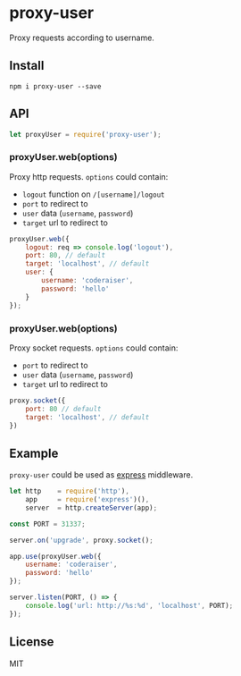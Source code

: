 # proxy-user

Proxy requests according to username.

## Install

`npm i proxy-user --save`

## API

```js
let proxyUser = require('proxy-user');
```

### proxyUser.web(options)
Proxy http requests.
`options` could contain:
- `logout` function on `/[username]/logout`
- `port` to redirect to
- `user` data (`username`, `password`)
- `target` url to redirect to

```js
proxyUser.web({
    logout: req => console.log('logout'),
    port: 80, // default
    target: 'localhost', // default
    user: {
        username: 'coderaiser',
        password: 'hello'
    }
});
```

### proxyUser.web(options)
Proxy socket requests.
`options` could contain:
- `port` to redirect to
- `user` data (`username`, `password`)
- `target` url to redirect to

```js
proxy.socket({
    port: 80 // default
    target: 'localhost', // default
})
```

## Example
`proxy-user` could be used as [express](http://expressjs.com) middleware.

```js
let http    = require('http'),
    app     = require('express')(),
    server  = http.createServer(app);

const PORT = 31337;

server.on('upgrade', proxy.socket();

app.use(proxyUser.web({
    username: 'coderaiser',
    password: 'hello'
});

server.listen(PORT, () => {
    console.log('url: http://%s:%d', 'localhost', PORT);
});
```

## License

MIT
